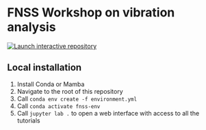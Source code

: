 # FNSS Workshop on vibration analysis

[![Launch interactive repository](https://mybinder.org/badge_logo.svg)](https://mybinder.org/v2/gh/jorgensd/FNSS/HEAD)

## Local installation
1. Install Conda or Mamba
2. Navigate to the root of this repository
3. Call `conda env create -f environment.yml`
4. Call `conda activate fnss-env`
5. Call `jupyter lab .` to open a web interface with access to all the tutorials